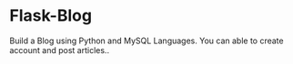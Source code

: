 # Flask-Blog
Build a Blog using Python and MySQL Languages. You can able to create account and post articles..
